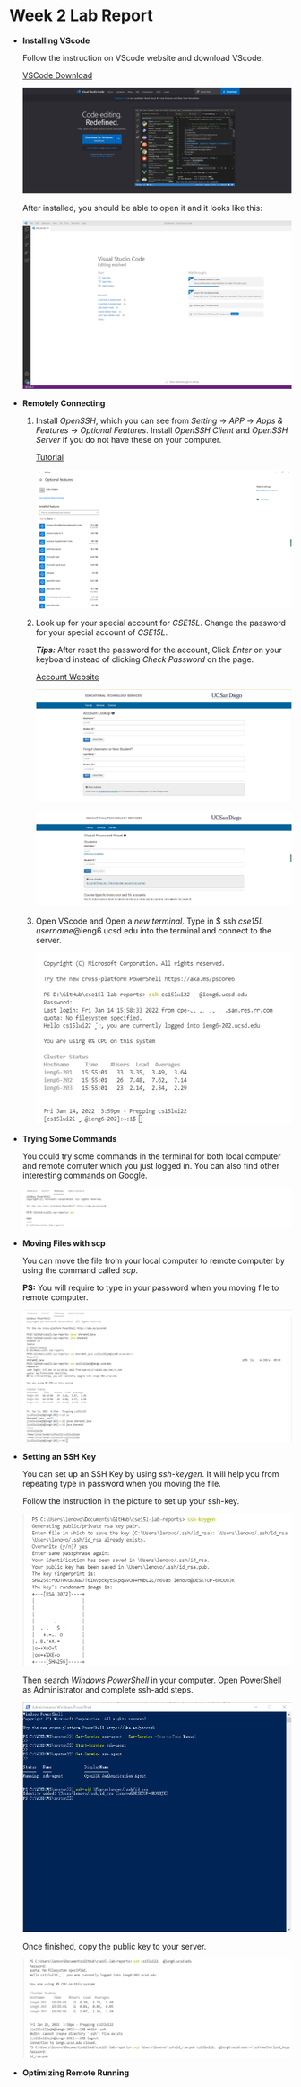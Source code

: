 # Week 2 Lab Report

* **Installing VScode**
    
    Follow the instruction on VScode website and download VScode.
    
    [VSCode Download](https://code.visualstudio.com/)

    ![Image](DownloadVScode.png)

    After installed, you should be able to open it and it looks like this:
    
    ![Image](VSCode.png)
    


* **Remotely Connecting**
    1. Install *OpenSSH*, which you can see from *Setting* -> *APP* -> *Apps & Features* -> *Optional Features*. Install *OpenSSH Client* and *OpenSSH Server* if you do not 
       have these on your computer.
       
       [Tutorial](https://docs.microsoft.com/en-us/windows-server/administration/openssh/openssh_install_firstuse)

       ![Image](OpenSSH.png)
       
    2. Look up for your special account for *CSE15L*. Change the password for your special account of *CSE15L*.

       ***Tips:***  After reset the password for the account, Click *Enter* on your keyboard instead of clicking *Check Password* on the page.

       [Account Website](https://sdacs.ucsd.edu/~icc/index.php)

       ![Image](ETS.png)

       ![Image](Password.png)

    3. Open VScode and Open a *new terminal*. Type in $ ssh *cse15L username*@ieng6.ucsd.edu into the terminal and connect to the server.
       
       ![Image](Login.png)
* **Trying Some Commands**
    
    You could try some commands in the terminal for both local computer and remote comuter which you just logged in. You can also find other interesting commands on Google.

    ![Image](Command.png)

* **Moving Files with scp**

    You can move the file from your local computer to remote computer by using the command called *scp*.
    
    **PS:** You will require to type in your password when you moving file to remote computer.

    ![Image](scp.png)

* **Setting an SSH Key**
    
    You can set up an SSH Key by using *ssh-keygen*. It will help you from repeating type in password when you moving the file.

    Follow the instruction in the picture to set up your ssh-key.

    ![Image](ssh-keygen.png)

    Then search *Windows PowerShell* in your computer. Open PowerShell as Administrator and complete ssh-add steps.

    ![Image](PowerShell-Admin.png)

    Once finished, copy the public key to your server.

    ![image](copy.png)

* **Optimizing Remote Running**

    

